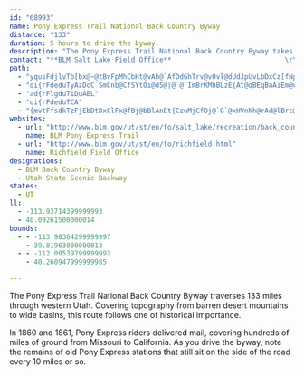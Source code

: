 ```yaml
---
id: "68993"
name: Pony Express Trail National Back Country Byway
distance: "133"
duration: 5 hours to drive the byway.
description: "The Pony Express Trail National Back Country Byway takes travelers back in time to experience the Pony Express. Sites along the way tell of the historic trail's operation from 1860 to 1861; it also details stagecoach travel."
contact: "**BLM Salt Lake Field Office**                            \r\n2370 South 2300 West                                              \r\nSalt Lake City, Utah 84119                                        \r\n801-977-4300                                                            \r\n"
path:
  - "yqusFdjlvTb[bx@~@tBvFpMhCbHt@vAh@`AfDdGhTrv@vOvl@dUdJpUvLbDxCz[fNpIzB~FxAr\\~MtAt@va@rPhBlApADlAVhQdAxI?hi@DxSI"
  - "qi{rFdeduTyAzDcC`SmCnb@CfSYtOi@dS@|@`@`ImBrKMhBLzE{At@qBEqBaAiEm@uDEwDTyCfAaNxFmInGuCJmJuBwIaDcKyC{Di@qEb@mBVgD|AwEdDmI|IiGhEg@\\mP|F_DhA{DpAuDz@{Bx@OFqQ|F_Dt@gB{@cAiBw@yFgAiEwA{C_CwAqBWmBNu@b@sEpGgBrAoBlB}Q`K_F\\_S~CcH\\{E\\eLt@mCl@cBpBqDrKe@xAcCrHqAhCcFlF_AlCsAlPYjG{@zCeChEuAr@iHtE_^bOoIlDoAh@iDdBk@t@e@l@_CfIu@x@sDpEcEzJ{E|DcKtH_DxCiL~K{BfDuFnJeQnUqAlAmF\\_E`@cAb@cBvG{C`A{@bBgApBsB\\mAfAcATiCb@yA`DmCjDmDpGiE|LuGvL_FxFwHzEuAh@iI|BgEu@SVk@tDSnAuBjA{Az@_AjFc@dCuAxC{ClAiBlAgAjGmAzBeBpDCjE_@vDmAjDwHpIc@d@_@~@cAdG?pG[lAuBz@q@lAc@pDu@x@s@v@mDbJqBz@_EjD{DP_Cn@cChCwD`F_DtHkApD_BrAoB^kDp@cGdC[NcBb@w@z@u@hBBvBhArCbAvDBbCyAzM[lAqGnMiBfCgEvEwD|GqCtEqB`Fm@zCq@~C{_@~l@}FtEaCjBcDtEqBbC{F|IuJjIaB`BY`CmBtCqDtB{F|BIpAY~AsEpZmBnX_AzEUpDPtEp@r\\JfIVbHhB~MbB~LPpDoC~MiApFaBfIQpIf@z`@?`AdEnXx@jBlB~CbFrIr@hBtBnCzA|DxChP`A~I~@`CtAxAfQtY`B~D"
  - "ad{rFlgduTiDuAEL"
  - "qi{rFdeduTCA"
  - "{mvtFfsdkTzFjEbDtDxClFx@fBj@bBlAnEt{CzuMjCfOj@`G`@xHVnNh@rAd@lBrc@`pB`p@vpGxDrXxJlo@x@rG~O`tAhk@xsDvAnHzC`MjWpaAtM`a@h@vBhAlHhBnHh@fBbDzGlCvGpHlh@~@|FdBrIr@lH|Blk@h@`HxBhTlHrn@tKzhA~MhmA~@rIRdDJva@H\\\\^dAp@x@dAfo@btArBrEh@vBHlCC~cBCrDa@rDtb@pNbEhA~JxAIx_@HhCNv@h@dA^d@pJbIdB~BxMp^bBlDrDzEf]v`@`GrF~q@nm@hArAn@pArA|ExHn\\rlBngIfApDncAx}CrAvETtBx@`WPfDvAnKNdBChC[~Fg@zDuB~HcCxG}EpJ_B~Bg@rAEpAd@fDGfAMPeAp@mAXo@`@e@p@}ClG_@`@i@XyB\\o@T]XUh@CzAb@lOEfDI`B_A`E}EfOiB`HsBvEqD|E_DfDwAbDu@fEsAbCsA|AaF`EgAp@kJlBkB`A_[~a@oFrFmHfD_Av@sB`C}B~C_BfF}GnRsCzIoArEaBtHg@xEI~B@rCr@|LdLft@hCrIxBrDhEzFzK|MpI~KdTlYbJlLjIlJvXfZbZn\\fGxIzEnHnfAb_B|Ul^tn@h_AhYza@t@hB|ChJrCxGlAzD~@dCn@lAhBnChDxDlClDNp@RrBD`BExCMpAoBfF_CtEWpAAxBf@|LZ`Vt@jhD?~UKfTOhsANbZJrFt@p]r@jRr@v^NzB~Uvb@tMnMbCpBrg@he@dEdDt@d@xBj@xsAtFlOQ~KYhCSjGqA|AMbI?pBy@pDe@dFGbBD~BlAjDtC`CxClC~ElC~DbV~_@n@lB?x@k@rGE`BPrA^~@ne@pu@jkD|pF|b@zq@t[~f@|}ApdCrT`]xDpGnAfBv@\\hDLdAd@z[jR|@VtTfBlAf@~@|@h@`AXjApOd}@xLfr@bA~E~@bCpIlQjqEzbJlcF~_Khe@b_AnDtFbC~CvDxD~MzLfpAxeAnAjAvCrDrDtF~BbFbUxu@l@fC@jCKtAeMrb@_@j@c@^yBp@u@f@_AxAMj@BZPh@zEz@rAr@dClEnAdAh@xABlAYnGsApMkAdOOd@gDrH_@lAi@dDb@`Lt@hIXpAn@fADZEp@UbAcCzFOl@?dAPxABt@iCjIWzA{@nJqBfJk@fCyAbCc@`@iDdB_XrHwBx@o@`@sBlBcB|BsAzBwJtRy@zBUvAMbDNpESx@kOjYe@dB{Ix_@sDrLgExb@oCtf@CbBDfBjTdw@PxAE~@wHpXmBdFg@fBMr@MxBAbO^dDd@`C~FrR\\fB\\rD|Fd_Ch@`XjMneFBnCIrAi@lB{M`PkIzGwCrA{JxIuDtF}Xvf@i@zAa@lCm@dMwAvPsAhMKdBDfBlEvw@n@pDpEnPbCzHnZ|y@~Jv\\xQli@fErIhAlBhBfBfH`GrBrBbEdDdKhHb[`RrCrA`GrBpXfIjC~@fAx@lV|W~OpOjA~BfC`E~^|f@nCxDd@~@r@hCXrD_@tz@HlDXdCtNds@fI|d@DlB_CvS?j@JrAXr@XXvHtFt@v@x@rAdIhRhClFzKtN~BrDf@rAvGbYvHjRxFtPr@jCXfBPxCoC|`BQzG]~C_@lAm@~@y@x@mRtIaCr@yFM__@aDkCKoA@yBl@wi@tR}@d@yDfDkAxAcd@bw@_AbAoAf@mAJiCQezCwUwHRwE^g@RiC`CsClFcHpIw@l@eEdCmD`B_RnGcAPuCLiIPu@^gCrByBdAiCf@eFJ]LSVIl@^`B^bELnCIpBSlCe@lCaFrWOp@}ElJcDzJiEzI{EdIyBzCUr@Ep@DxBn@zEDlAu@rrAXzCh@`ChApCx@lFzBfIh@~A\\f@bC~AhAd@d@FdBGvGyB`Di@~ACvCNrA|@xEzFpDdCdBn@ba@jJhEzBn]pSnA|@dAlArA~AvFfIlD`ElA`Azq@bc@vdCv|A|BjBhAlAxAfCh@vAdAnEb@lDBdCcHroDgEpbEk@rJ{QbeCaI`dAqEdo@[lDs@hFo@~Cy@rCsAlDii@lkA_FlLmOd\\sc@vaAmx@rfByw@xfByA~Fs@hEgHxh@yIfm@yE|^mDxUqKzv@wF~]{Cn\\KXqDFeLEDvz@qKPsAToBjN}@hKU~E_Cl[m@jAoRlJijB|_AoBf@cOfBmZjEwDZwKb@_b@t@mEBaDWuQmBkNeBup@cYmZ_N"
websites:
  - url: "http://www.blm.gov/ut/st/en/fo/salt_lake/recreation/back_country_byways/pony_express_trail.html"
    name: BLM Pony Express Trail
  - url: "http://www.blm.gov/ut/st/en/fo/richfield.html"
    name: Richfield Field Office
designations:
  - BLM Back Country Byway
  - Utah State Scenic Backway
states:
  - UT
ll:
  - -113.93714399999993
  - 40.09261500000014
bounds:
  - - -113.98364299999997
    - 39.81963000000013
  - - -112.09539799999993
    - 40.260947999999985

---
```


<p>The Pony Express Trail National Back Country Byway traverses 133 miles through western Utah. Covering topography from barren desert mountains to wide basins, this route follows one of historical importance.</p>

<p>In 1860 and 1861, Pony Express riders delivered mail, covering hundreds of miles of ground from Missouri to California. As you drive the byway, note the remains of old Pony Express stations that still sit on the side of the road every 10 miles or so.</p>
